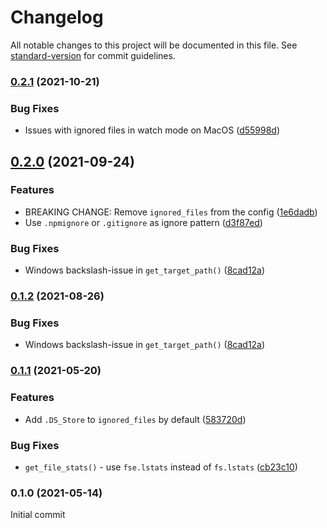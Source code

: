 # Changelog

All notable changes to this project will be documented in this file. See [standard-version](https://github.com/conventional-changelog/standard-version) for commit guidelines.

### [0.2.1](https://github.com/body-builder/install-local-dependencies/compare/v0.2.0...v0.2.1) (2021-10-21)


### Bug Fixes

* Issues with ignored files in watch mode on MacOS ([d55998d](https://github.com/body-builder/install-local-dependencies/commit/d55998d13c3b3b4ea10afd4d74a3dab217b7f4fd))

## [0.2.0](https://github.com/body-builder/install-local-dependencies/compare/v0.1.1...v0.2.0) (2021-09-24)


### Features

* BREAKING CHANGE: Remove `ignored_files` from the config ([1e6dadb](https://github.com/body-builder/install-local-dependencies/commit/1e6dadba54297bf327de918755a4f3c21fe4621b))
* Use `.npmignore` or `.gitignore` as ignore pattern ([d3f87ed](https://github.com/body-builder/install-local-dependencies/commit/d3f87ed17b9ffa4841ba7fd8b04a406f2202fb61))


### Bug Fixes

* Windows backslash-issue in `get_target_path()` ([8cad12a](https://github.com/body-builder/install-local-dependencies/commit/8cad12a64f651880196582a58f7e9e9e01e26eae))

### [0.1.2](https://github.com/body-builder/install-local-dependencies/compare/v0.1.1...v0.1.2) (2021-08-26)


### Bug Fixes

* Windows backslash-issue in `get_target_path()` ([8cad12a](https://github.com/body-builder/install-local-dependencies/commit/8cad12a64f651880196582a58f7e9e9e01e26eae))

### [0.1.1](https://github.com/body-builder/install-local-dependencies/compare/v0.1.0...v0.1.1) (2021-05-20)


### Features

* Add `.DS_Store` to `ignored_files` by default ([583720d](https://github.com/body-builder/install-local-dependencies/commit/583720d665f07e9efbbb3bcccbb927a0aa9f8e00))


### Bug Fixes

* `get_file_stats()` - use `fse.lstats` instead of `fs.lstats` ([cb23c10](https://github.com/body-builder/install-local-dependencies/commit/cb23c10029749fa9432294a0a77b6a298fe958e8))

### 0.1.0 (2021-05-14)

Initial commit
